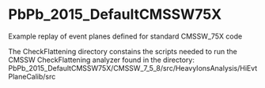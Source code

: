 # PbPb_2015_DefaultCMSSW75X
Example replay of event planes defined for standard CMSSW_75X code

The CheckFlattening directory constains the scripts needed to run the CMSSW CheckFlattening analyzer found in the directory:
PbPb_2015_DefaultCMSSW75X/CMSSW_7_5_8/src/HeavyIonsAnalysis/HiEvtPlaneCalib/src

